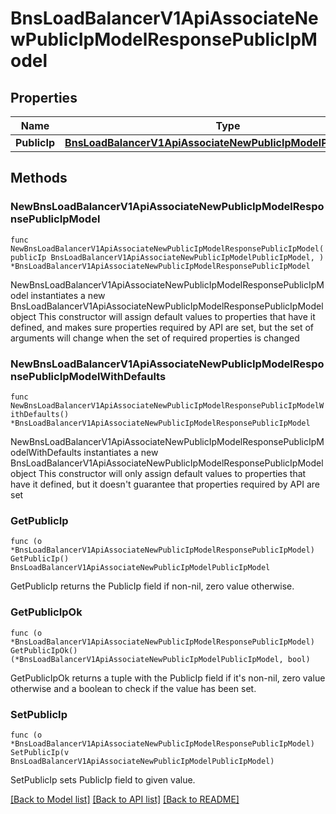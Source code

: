 # BnsLoadBalancerV1ApiAssociateNewPublicIpModelResponsePublicIpModel

## Properties

Name | Type | Description | Notes
------------ | ------------- | ------------- | -------------
**PublicIp** | [**BnsLoadBalancerV1ApiAssociateNewPublicIpModelPublicIpModel**](BnsLoadBalancerV1ApiAssociateNewPublicIpModelPublicIpModel.md) |  | 

## Methods

### NewBnsLoadBalancerV1ApiAssociateNewPublicIpModelResponsePublicIpModel

`func NewBnsLoadBalancerV1ApiAssociateNewPublicIpModelResponsePublicIpModel(publicIp BnsLoadBalancerV1ApiAssociateNewPublicIpModelPublicIpModel, ) *BnsLoadBalancerV1ApiAssociateNewPublicIpModelResponsePublicIpModel`

NewBnsLoadBalancerV1ApiAssociateNewPublicIpModelResponsePublicIpModel instantiates a new BnsLoadBalancerV1ApiAssociateNewPublicIpModelResponsePublicIpModel object
This constructor will assign default values to properties that have it defined,
and makes sure properties required by API are set, but the set of arguments
will change when the set of required properties is changed

### NewBnsLoadBalancerV1ApiAssociateNewPublicIpModelResponsePublicIpModelWithDefaults

`func NewBnsLoadBalancerV1ApiAssociateNewPublicIpModelResponsePublicIpModelWithDefaults() *BnsLoadBalancerV1ApiAssociateNewPublicIpModelResponsePublicIpModel`

NewBnsLoadBalancerV1ApiAssociateNewPublicIpModelResponsePublicIpModelWithDefaults instantiates a new BnsLoadBalancerV1ApiAssociateNewPublicIpModelResponsePublicIpModel object
This constructor will only assign default values to properties that have it defined,
but it doesn't guarantee that properties required by API are set

### GetPublicIp

`func (o *BnsLoadBalancerV1ApiAssociateNewPublicIpModelResponsePublicIpModel) GetPublicIp() BnsLoadBalancerV1ApiAssociateNewPublicIpModelPublicIpModel`

GetPublicIp returns the PublicIp field if non-nil, zero value otherwise.

### GetPublicIpOk

`func (o *BnsLoadBalancerV1ApiAssociateNewPublicIpModelResponsePublicIpModel) GetPublicIpOk() (*BnsLoadBalancerV1ApiAssociateNewPublicIpModelPublicIpModel, bool)`

GetPublicIpOk returns a tuple with the PublicIp field if it's non-nil, zero value otherwise
and a boolean to check if the value has been set.

### SetPublicIp

`func (o *BnsLoadBalancerV1ApiAssociateNewPublicIpModelResponsePublicIpModel) SetPublicIp(v BnsLoadBalancerV1ApiAssociateNewPublicIpModelPublicIpModel)`

SetPublicIp sets PublicIp field to given value.



[[Back to Model list]](../README.md#documentation-for-models) [[Back to API list]](../README.md#documentation-for-api-endpoints) [[Back to README]](../README.md)


